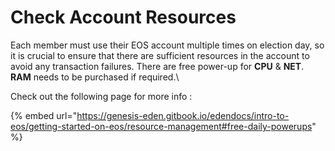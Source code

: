 # Check Account Resources

Each member must use their EOS account multiple times on election day, so it is crucial to ensure that there are sufficient resources in the account to avoid any transaction failures. There are free power-up for **CPU** & **NET**. **RAM** needs to be purchased if required.\


Check out the following page for more info :&#x20;

{% embed url="https://genesis-eden.gitbook.io/edendocs/intro-to-eos/getting-started-on-eos/resource-management#free-daily-powerups" %}
